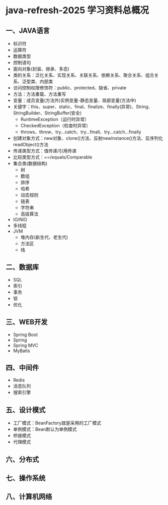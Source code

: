 # java-refresh-2025 学习资料总概况
## 一、JAVA语言
- 标识符
- 运算符
- 数据类型
- 控制语句
- 面向对象(封装、继承、多态)
- 类的关系：泛化关系、实现关系、关联关系、依赖关系、聚合关系、组合关系、泛型类、内部类
- 访问控制权限修饰符：public、protected、缺省、private
- 方法：方法重载、方法重写
- 变量：成员变量(方法外)实例变量-静态变量、局部变量(方法中)
- 关键字：this、super、static、final、finalize、finally(异常)、String、StringBuilder、StringBuffer(安全)
	- RuntimeException（运行时异常）
	- CheckedException（检查时异常）
	- throws、throw、try...catch、try...finall、try...catch...finally
- 创建对象方式：new对象、clone()方法、反射newInstance()方法、反序列化readObject()方法
- 传递类型方式：值传递/引用传递
- 比较类型方式：==/equals/Comparable
- 集合类(数据结构)
	- 树
 	- 数组
  	- 排序
  	- 哈希
  	- 动态规则
  	- 链表
  	- 字符串
  	- 高级算法
- IO/NIO
- 多线程
- JVM
	- 堆内存(新生代、老生代)
 	- 方法区
	- 栈 
## 二、数据库
- SQL
- 索引
- 事务
- 锁
- 优化
## 三、WEB开发
- Spring Boot
- Spring
- Spring MVC
- MyBatis
## 四、中间件
- Redis
- 消息队列
- 搜索引擎
## 五、设计模式
- 工厂模式：BeanFactory就是采用的工厂模式
- 单例模式：Bean默认为单例模式
- 桥接模式
- 代理模式
## 六、分布式
## 七、操作系统
## 八、计算机网络
